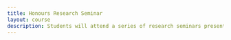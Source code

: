 ```yaml
---
title: Honours Research Seminar
layout: course
description: Students will attend a series of research seminars presented by faculty members, produce a thesis proposal, and choose their honours thesis supervisor. Available to Honours students. Majors students with satisfactory standing may also be permitted to enrol.
---
```

